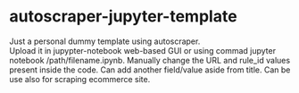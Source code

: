 # autoscraper-jupyter-template

Just a personal dummy template using autoscraper.  
Upload it in jupypter-notebook web-based GUI or using commad jupyter notebook /path/filename.ipynb. 
Manually change the URL and rule_id values present inside the code.
Can add another field/value aside from title. Can be use also for scraping ecommerce site. 

